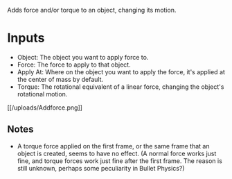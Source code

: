 Adds force and/or torque to an object, changing its motion.

# Inputs
- Object: The object you want to apply force to.
- Force: The force to apply to that object.
- Apply At: Where on the object you want to apply the force, it's applied at the center of mass by default.
- Torque: The rotational equivalent of a linear force, changing the object's rotational motion.

[[/uploads/Addforce.png]]

## Notes

- A torque force applied on the first frame, or the same frame that an object is created, seems to have no effect. (A normal force works just fine, and torque forces work just fine after the first frame. The reason is still unknown, perhaps some peculiarity in Bullet Physics?)